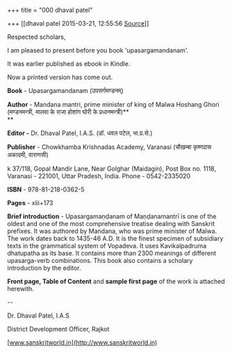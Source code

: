 +++
title = "000 dhaval patel"

+++
[[dhaval patel	2015-03-21, 12:55:56 [Source](https://groups.google.com/g/samskrita/c/ftIf2mvMUn8)]]



Respected scholars,  

I am pleased to present before you book 'upasargamandanam'.  

It was earlier published as ebook in Kindle.  

Now a printed version has come out.  
  

**Book** - Upasargamandanam (उपसर्गमण्डनम्‌)  

**Author** - Mandana mantri, prime minister of king of Malwa Hoshang Ghori (मण्डनमन्त्री, मालवा के राजा होशांग घोरी के प्रधानमन्त्री)**  
**

**Editor -** Dr. Dhaval Patel, I.A.S. (डॉ. धवल पटेल, भा.प्र.से.)  

**Publisher** - Chowkhamba Krishnadas Academy, Varanasi (चौखम्बा कृष्णदास अकादमी, वाराणसी)  

 k 37/118, Gopal Mandir Lane, Near Golghar (Maidagin), Post Box no. 1118, Varanasi - 221001, Uttar Pradesh, India. Phone - 0542-2335020  

  
**ISBN** - 978-81-218-0362-5  

  

**Pages** - xlii+173  
  

**Brief introduction** - Upasargamaṇḍanam of Maṇḍanamantrī is one of the oldest and one of the most comprehensive treatise dealing with Sanskrit prefixes. It was authored by Mandana, who was prime minister of Malwa. The work dates back to 1435-46 A.D. It is the finest specimen of subsidiary texts in the grammatical system of Vopadeva. It uses Kavikalpadruma dhatupatha as its base. It contains more than 2300 meanings of different upasarga-verb combinations. This book also contains a scholary introduction by the editor.  
  

**Front page, Table of Content** and **sample first page** of the work is attached herewith.  

  
  

  
--  

Dr. Dhaval Patel, I.A.S

District Development Officer, Rajkot

[www.sanskritworld.in](http://www.sanskritworld.in)

